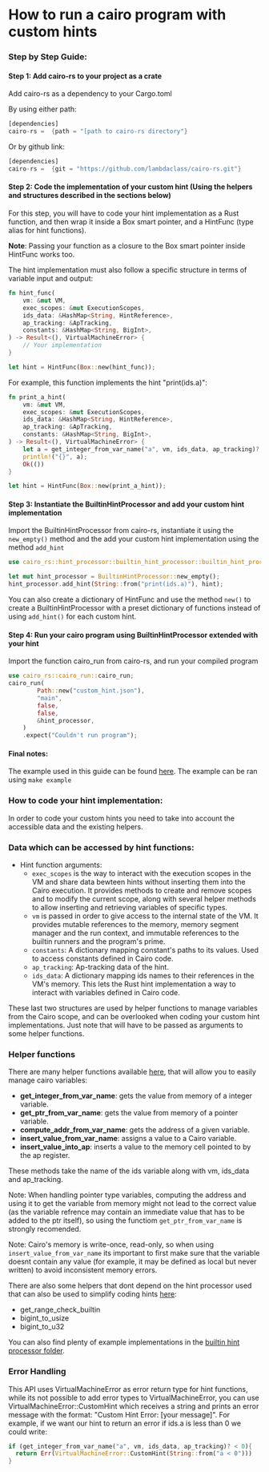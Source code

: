 How to run a cairo program with custom hints
====

### Step by Step Guide:

#### Step 1: Add cairo-rs to your project as a crate
Add cairo-rs as a dependency to your Cargo.toml

By using either path:

```rust
[dependencies]
cairo-rs =  {path = "[path to cairo-rs directory"}
```

Or by github link:
```rust
[dependencies]
cairo-rs =  {git = "https://github.com/lambdaclass/cairo-rs.git"}
```

#### Step 2: Code the implementation of your custom hint (Using the helpers and structures described in the sections below)
For this step, you will have to code your hint implementation as a Rust function, and then wrap it inside a Box smart pointer, and a HintFunc (type alias for hint functions).

**Note**: Passing your function as a closure to the Box smart pointer inside HintFunc works too.

The hint implementation must also follow a specific structure in terms of variable input and output:
```rust
fn hint_func(
    vm: &mut VM,
    exec_scopes: &mut ExecutionScopes,
    ids_data: &HashMap<String, HintReference>,
    ap_tracking: &ApTracking,
    constants: &HashMap<String, BigInt>,
) -> Result<(), VirtualMachineError> {
    // Your implementation
}

let hint = HintFunc(Box::new(hint_func));
```

For example, this function implements the hint "print(ids.a)":

```rust
fn print_a_hint(
    vm: &mut VM,
    exec_scopes: &mut ExecutionScopes,
    ids_data: &HashMap<String, HintReference>,
    ap_tracking: &ApTracking,
    constants: &HashMap<String, BigInt>,
) -> Result<(), VirtualMachineError> {
    let a = get_integer_from_var_name("a", vm, ids_data, ap_tracking)?;
    println!("{}", a);
    Ok(())
}

let hint = HintFunc(Box::new(print_a_hint));
```

#### Step 3: Instantiate the BuiltinHintProcessor and add your custom hint implementation
Import the BuiltinHintProcessor from cairo-rs, instantiate it using the `new_empty()` method and the add your custom hint implementation using the method `add_hint`
```rust
use cairo_rs::hint_processor::builtin_hint_processor::builtin_hint_processor_definition::BuiltinHintProcessor

let mut hint_processor = BuiltinHintProcessor::new_empty();
hint_processor.add_hint(String::from("print(ids.a)"), hint);
```
You can also create a dictionary of HintFunc and use the method `new()` to create a BuiltinHintProcessor with a preset dictionary of functions instead of using `add_hint()` for each custom hint.

#### Step 4: Run your cairo program using BuiltinHintProcessor extended with your hint
Import the function cairo_run from cairo-rs, and run your compiled program

```rust
use cairo_rs::cairo_run::cairo_run;
cairo_run(
        Path::new("custom_hint.json"),
        "main",
        false,
        false,
        &hint_processor,
    )
    .expect("Couldn't run program");
```
#### Final notes:
The example used in this guide can be found [here](../../../custom_hint_example/).
The example can be ran using `make example`

### How to code your hint implementation:
In order to code your custom hints you need to take into account the accessible data and the existing helpers.

### Data which can be accessed by hint functions:
* Hint function arguments:
  * `exec_scopes` is the way to interact with the execution scopes in the VM and share data bewteen hints without inserting them into the Cairo execution. It provides methods to create and remove scopes and to modify the current scope, along with several helper methods to allow inserting and retrieving variables of specific types.
  * `vm` is passed in order to give access to the internal state of the VM. It provides mutable references to the memory, memory segment manager and the run context, and immutable references to the builtin runners and the program's prime.
  * `constants`: A dictionary mapping constant's paths to its values. Used to access constants defined in Cairo code.
  * `ap_tracking`: Ap-tracking data of the hint.
  * `ids_data`: A dictionary mapping ids names to their references in the VM's memory. This lets the Rust hint implementation a way to interact with variables defined in Cairo code.

These last two structures are used by helper functions to manage variables from the Cairo scope, and can be overlooked when coding your custom hint implementations. Just note that will have to be passed as arguments to some helper functions.

### Helper functions
There are many helper functions available [here](../../../src/hint_processor/builtin_hint_processor/hint_utils.rs), that will allow you to easily manage cairo variables:

* **get_integer_from_var_name**: gets the value from memory of a integer variable.
* **get_ptr_from_var_name**: gets the value from memory of a pointer variable. 
* **compute_addr_from_var_name**: gets the address of a given variable.
* **insert_value_from_var_name**: assigns a value to a Cairo variable. 
* **insert_value_into_ap**: inserts a value to the memory cell pointed to by the ap register.

These methods take the name of the ids variable along with vm, ids_data and ap_tracking.

Note: When handling pointer type variables, computing the address and using it to get the variable from memory might not lead to the correct value (as the variable refrence may contain an immediate value that has to be added to the ptr itself), so using the functiom `get_ptr_from_var_name` is strongly recomended.

Note: Cairo's memory is write-once, read-only, so when using `insert_value_from_var_name` its important to first make sure that the variable doesnt contain any value (for example, it may be defined as local but never written) to avoid inconsistent memory errors.

There are also some helpers that dont depend on the hint processor used that can also be used to simplify coding hints [here](../../../src/hint_processor/hint_processor_utils.rs):

* get_range_check_builtin
* bigint_to_usize
* bigint_to_u32

You can also find plenty of example implementations in the [builtin hint processor folder](../../../src/hint_processor/builtin_hint_processor).

### Error Handling
This API uses VirtualMachineError as error return type for hint functions, while its not possible to add error types to VirtualMachineError, you can use VirtualMachineError::CustomHint which receives a string and prints an error message with the format: "Custom Hint Error: [your message]".
For example, if we want our hint to return an error if ids.a is less than 0 we could write:

```rust
if (get_integer_from_var_name("a", vm, ids_data, ap_tracking)? < 0){
  return Err(VirtualMachineError::CustomHint(String::from("a < 0")))
}
```

